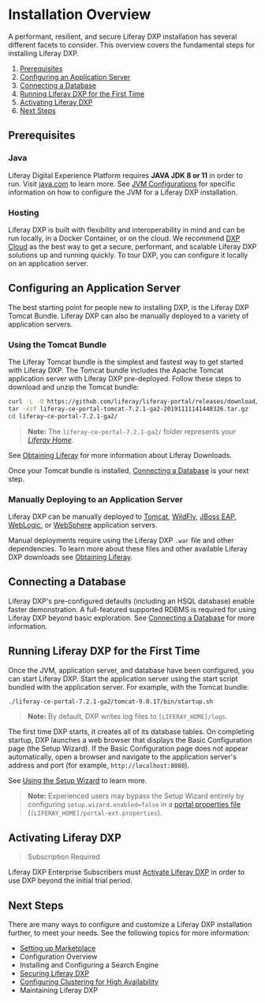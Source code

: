 # Installation Overview

A performant, resilient, and secure Liferay DXP installation has several different facets to consider. This overview covers the fundamental steps for installing Liferay DXP.

1. [Prerequisites](#prerequisites)
1. [Configuring an Application Server](#configuring-an-application-server)
1. [Connecting a Database](#connecting-a-database)
1. [Running Liferay DXP for the First Time](#running-liferay-dxp-for-the-first-time)
1. [Activating Liferay DXP](#activating-liferay-dxp)
1. [Next Steps](#next-steps)

## Prerequisites

### Java

Liferay Digital Experience Platform requires **JAVA JDK 8 or 11** in order to run. Visit [java.com](https://www.java.com/) to learn more. See [JVM Configurations](../14-reference/05-jvm-configurations.md) for specific information on how to configure the JVM for a Liferay DXP installation.

### Hosting

Liferay DXP is built with flexibility and interoperability in mind and can be run locally, in a Docker Container, or on the cloud. We recommend [DXP Cloud](https://learn.liferay.com/dxp-cloud-latest/index.html) as the best way to get a secure, performant, and scalable Liferay DXP solutions up and running quickly. To tour DXP, you can configure it locally on an application server.

## Configuring an Application Server

The best starting point for people new to installing DXP, is the Liferay DXP Tomcat Bundle. Liferay DXP can also be manually deployed to a variety of application servers.

### Using the Tomcat Bundle

The Liferay Tomcat bundle is the simplest and fastest way to get started with Liferay DXP. The Tomcat bundle includes the Apache Tomcat application server with Liferay DXP pre-deployed. Follow these steps to download and unzip the Tomcat bundle:

```bash
curl -L -O https://github.com/liferay/liferay-portal/releases/download/7.2.1-ga2/liferay-ce-portal-tomcat-7.2.1-ga2-20191111141448326.tar.gz
tar -xzf liferay-ce-portal-tomcat-7.2.1-ga2-20191111141448326.tar.gz
cd liferay-ce-portal-7.2.1-ga2/
```

> **Note:** The `liferay-ce-portal-7.2.1-ga2/` folder represents your [*Liferay Home*](../14-reference/01-liferay-home.md).

See [Obtaining Liferay](./03-obtaining-liferay.md) for more information about Liferay Downloads.

Once your Tomcat bundle is installed, [Connecting a Database](#connecting-a-database) is your next step.

### Manually Deploying to an Application Server

Liferay DXP can be manually deployed to [Tomcat](./01-installing-liferay-on-an-application-server/01-installing-liferay-on-tomcat.md), [WildFly](placeholder-link), [JBoss EAP](placeholder-link), [WebLogic](placeholder-link), or [WebSphere](./01-installing-liferay-on-an-application-server/05-installing-liferay-on-websphere.md) application servers.

Manual deployments require using the Liferay DXP `.war` file and other dependencies. To learn more about these files and other available Liferay DXP downloads see [Obtaining Liferay](./03-obtaining-liferay.md).

## Connecting a Database

Liferay DXP's pre-configured defaults (including an HSQL database) enable faster demonstration.  A full-featured supported RDBMS is required for using Liferay DXP beyond basic exploration. See [Connecting a Database](./04-connecting-a-database.md) for more information.

## Running Liferay DXP for the First Time

Once the JVM, application server, and database have been configured, you can start Liferay DXP. Start the application server using the start script bundled with the application server. For example, with the Tomcat bundle:

```bash
./liferay-ce-portal-7.2.1-ga2/tomcat-9.0.17/bin/startup.sh
```

> **Note:** By default, DXP writes log files to `[LIFERAY_HOME]/logs`.

The first time DXP starts, it creates all of its database tables. On completing startup, DXP launches a web browser that displays the Basic Configuration page (the Setup Wizard). If the Basic Configuration page does not appear automatically, open a browser and navigate to the application server's address and port (for example, `http://localhost:8080`).

See [Using the Setup Wizard](./05-using-the-setup-wizard.md) to learn more.

> **Note:** Experienced users may bypass the Setup Wizard entirely by configuring `setup.wizard.enabled=false` in a [portal properties file](../14-referene/03-portal-properties.md) (`[LIFERAY_HOME]/portal-ext.properties`).

## Activating Liferay DXP

> Subscription Required

Liferay DXP Enterprise Subscribers must [Activate Liferay DXP](./08-activating-liferay-dxp.md) in order to use DXP beyond the initial trial period.

## Next Steps

There are many ways to configure and customize a Liferay DXP installation further, to meet your needs. See the following topics for more information:

* [Setting up Marketplace](./10-setting-up-marketplace.md)
* Configuration Overview
* Installing and Configuring a Search Engine
* [Securing Liferay DXP](../05-securing-liferay/01-securing-liferay.md)
* [Configuring Clustering for High Availability](../02-setting-up-liferay-dxp/01-performance-and-scalability/01-configuring-clustering/01-introduction-to-clustering-liferay-dxp.md)
* Maintaining Liferay DXP
